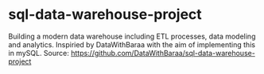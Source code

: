 # sql-data-warehouse-project
Building a modern data warehouse including ETL processes, data modeling and analytics. Inspiried by DataWithBaraa with the aim of implementing this in mySQL. 
Source: https://github.com/DataWithBaraa/sql-data-warehouse-project

